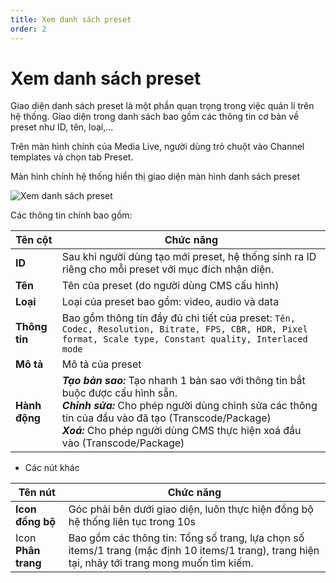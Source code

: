 ```yaml
---
title: Xem danh sách preset
order: 2
---
```


# Xem danh sách preset

Giao diện danh sách preset là một phần quan trọng trong việc quản lí trên hệ thống. Giao diện trong danh sách bao gồm các thông tin cơ bản về preset như ID, tên, loại,...

Trên màn hình chính của Media Live, người dùng trỏ chuột vào Channel templates và chọn tab Preset.

Màn hình chính hệ thống hiển thị giao diện màn hình danh sách preset

![Xem danh sách preset](../images/../../images/view-preset-list.png)

Các thông tin chính bao gồm:

| Tên cột       | Chức năng                                                                                                                                                                                                                                                                                                       |
| ------------- | --------------------------------------------------------------------------------------------------------------------------------------------------------------------------------------------------------------------------------------------------------------------------------------------------------------- |
| **ID**        | Sau khi người dùng tạo mới preset, hệ thống sinh ra ID riêng cho mỗi preset với mục đích nhận diện.                                                                                                                                                                                                             |
| **Tên**       | Tên của preset (do người dùng CMS cấu hình)                                                                                                                                                                                                                                                  |
| **Loại**      | Loại của preset bao gồm: video, audio và data                                                                                                                                                                                                                                                                   |
| **Thông tin** | Bao gồm thông tin đầy đủ chi tiết của preset: `Tên, Codec, Resolution, Bitrate, FPS, CBR, HDR, Pixel format, Scale type, Constant quality, Interlaced mode`                                                                                                                                                     |
| **Mô tả**     | Mô tả của preset                                                                                                                                                                                                                                                                                                |
| **Hành động** | _**Tạo bản sao:**_ Tạo nhanh 1 bản sao với thông tin bắt buộc được cấu hình sẵn.<br/>_**Chỉnh sửa:**_ Cho phép người dùng chỉnh sửa các thông tin của đầu vào đã tạo (Transcode/Package)<br/>_**Xoá:**_ Cho phép người dùng CMS thực hiện xoá đầu vào (Transcode/Package) |

- Các nút khác

| Tên nút             | Chức năng                                                                                                                                                          |
| ------------------- | ------------------------------------------------------------------------------------------------------------------------------------------------------------------ |
| **Icon đồng bộ**    | Góc phải bên dưới giao diện, luôn thực hiện đồng bộ hệ thống liên tục trong 10s                                                                                    |
| Icon **Phân trang** | Bao gồm các thông tin: Tổng số trang, lựa chọn số items/1 trang (mặc định 10 items/1 trang), trang hiện tại, nhảy tới trang mong muốn tìm kiếm. |
